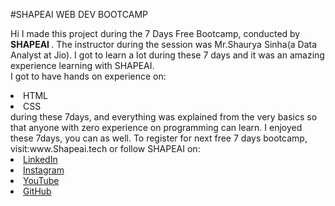 #SHAPEAI WEB DEV BOOTCAMP

Hi I made this project during the 7 Days Free Bootcamp, conducted by <b> SHAPEAI </b>.
The instructor during the session was Mr.Shaurya Sinha(a Data Analyst at Jio). I got to learn a lot during these 7 days and it was an amazing experience learning with SHAPEAI.
<br>I got to have hands on experience on:
<li>HTML
<li>CSS
<br>during these 7days, and everything was explained from the very basics so that anyone with zero experience on programming can learn.
  I enjoyed these 7days, you can as well. To register for next free 7 days bootcamp, visit:www.Shapeai.tech
  or follow SHAPEAI on:
<li><a href="https://in.linkedin.com/company/shapeai">LinkedIn</a>
<li><a href="https://www.instagram.com/shape.ai/?hl=en">Instagram</a>
<li><a href="https://www.youtube.com/channel/UCTUvDLTW9meuDXWcbmISPdA">YouTube</a>
<li><a href="https://github.com/shapeai">GitHub</a>
